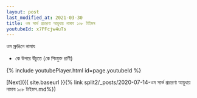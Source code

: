 ```yaml
---
layout: post
last_modified_at: 2021-03-30
title: ওম সার্ভ প্রচারণা আয়ুধায় নামায ১০৮ টাইমস
youtubeId: x7PFcjw4uTs
---
```

 
 
 ওম স্রুঙিনে নামায  
 
 -  কে উপরে উঁচুতে (কে শিংযুক্ত প্রাণী) 
 
  
 
  
 
 
 
 
 
 


{% include youtubePlayer.html id=page.youtubeId %}
 
[Next]({{ site.baseurl }}{% link  split2/_posts/2020-07-14-ওম সার্ভ প্রচারণা আয়ুধায় নামায ১০৮ টাইমস.md%})
 
